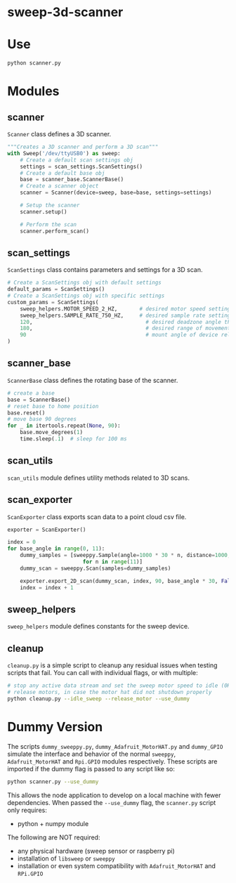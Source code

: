 # sweep-3d-scanner

# Use
```bash
python scanner.py
```


# Modules

## scanner

`Scanner` class defines a 3D scanner.

```python
"""Creates a 3D scanner and perform a 3D scan"""
with Sweep('/dev/ttyUSB0') as sweep:
    # Create a default scan settings obj
    settings = scan_settings.ScanSettings()
    # Create a default base obj
    base = scanner_base.ScannerBase()
    # Create a scanner object
    scanner = Scanner(device=sweep, base=base, settings=settings)

    # Setup the scanner
    scanner.setup()

    # Perform the scan
    scanner.perform_scan()
```

## scan_settings
`ScanSettings` class contains parameters and settings for a 3D scan.

```python
# Create a ScanSettings obj with default settings
default_params = ScanSettings()
# Create a ScanSettings obj with specific settings
custom_params = ScanSettings(
    sweep_helpers.MOTOR_SPEED_2_HZ,       # desired motor speed setting
    sweep_helpers.SAMPLE_RATE_750_HZ,     # desired sample rate setting
    120,                                    # desired deadzone angle threshold
    180,                                    # desired range of movement
    90                                      # mount angle of device relative to horizontal plane
)
```

## scanner_base

`ScannerBase` class defines the rotating base of the scanner.

```python
# create a base
base = ScannerBase()
# reset base to home position
base.reset()
# move base 90 degrees
for _ in itertools.repeat(None, 90):
    base.move_degrees(1)
    time.sleep(.1)  # sleep for 100 ms
```

## scan_utils

`scan_utils` module defines utility methods related to 3D scans.

## scan_exporter

`ScanExporter` class exports scan data to a point cloud csv file.

```python
exporter = ScanExporter()

index = 0
for base_angle in range(0, 11):
    dummy_samples = [sweeppy.Sample(angle=1000 * 30 * n, distance=1000, signal_strength=199)
                        for n in range(11)]
    dummy_scan = sweeppy.Scan(samples=dummy_samples)

    exporter.export_2D_scan(dummy_scan, index, 90, base_angle * 30, False)
    index = index + 1
```

## sweep_helpers

`sweep_helpers` module defines constants for the sweep device.

## cleanup
`cleanup.py` is a simple script to cleanup any residual issues when testing scripts that fail. You can call with individual flags, or with multiple:
```bash
# stop any active data stream and set the sweep motor speed to idle (0Hz)
# release motors, in case the motor hat did not shutdown properly
python cleanup.py --idle_sweep --release_motor --use_dummy
```


# Dummy Version
The scripts `dummy_sweeppy.py`, `dummy_Adafruit_MotorHAT.py` and `dummy_GPIO` simulate the interface and behavior of the normal `sweeppy`, `Adafruit_MotorHAT` and `Rpi.GPIO` modules respectively. These scripts are imported if the dummy flag is passed to any script like so: 
```bash
python scanner.py --use_dummy
```

This allows the node application to develop on a local machine with fewer dependencies. When passed the `--use_dummy` flag, the `scanner.py` script only requires:
- python + numpy module

The following are NOT required:
- any physical hardware (sweep sensor or raspberry pi)
- installation of `libsweep` or `sweeppy`
- installation or even system compatibility with `Adafruit_MotorHAT` and `RPi.GPIO`